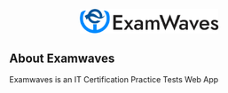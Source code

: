<p align="center"><a href="" target="_blank"><img src="public/assets/img/logo.png" width="250" alt="Laravel Logo"></a></p>


## About Examwaves

Examwaves is an IT Certification Practice Tests Web App
